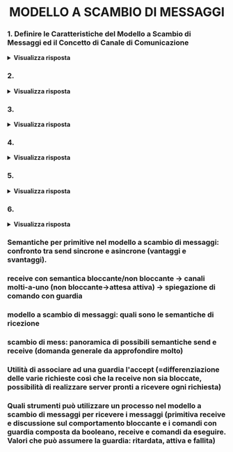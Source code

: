 
<h1 align="center">MODELLO A SCAMBIO DI MESSAGGI</h1>

### 1. Definire le Caratteristiche del Modello a Scambio di Messaggi ed il Concetto di Canale di Comunicazione

<details>
  <summary><b>Visualizza risposta</b></summary>
  
  Nel modello a scambio di messaggi:
  - ogni processo può accedere esclusivamente alle <ins>risorse allocate nella propria memoria locale/privata</ins>;
  - ogni risorsa del sistema è accessibile direttamente ad un solo processo (<ins>gestore</ins>);
  - se una risorsa è necessaria a più processi, ciascuno di questi (client) dovrà <ins>delegare l'unico processo in grado di operarvi</ins> (server/gestore), il quale restituirà successivamente i risultati;
  - il meccanismo di base per qualunque tipo di interazione fra i processi è lo <ins>scambio di messaggi</ins>.
  
  **Canale di Comunicazione**: collegamento logico mediante il quale 2 o più processi comunicano. L'astrazione del canale è realizzata dal kernel come meccanismo primitivo per lo scambio di informazioni, mentre è compito dei linguaggi di programmazione offrire gli strumenti linguistici di alto livello per istanziarli ed utilizzarli.<br/>
  Caratteristiche:
  1. <ins>direzione del flusso dei dati</ins> che il canale può trasferire (*monodirezionale* o *bidirezionale*);
  2. <ins>designazione</ins> dei processi <ins>mittente e destinatario</ins>:
	  - *link* = uno-a-uno (canale simmetrico);
	  - *port* = molti-a-uno (canale asimmetrico);
	  - *mailbox* = molti-a-molti (canale asimmetrico);
  4. <ins>tipo di sincronizzazione</ins> fra i processi comunicanti (comunicazione *asincrona*, *sincrona* o con *sincronizzazione estesa*).
</details>

### 2. 

<details>
  <summary><b>Visualizza risposta</b></summary>
  
  
</details>

### 3. 

<details>
  <summary><b>Visualizza risposta</b></summary>
  
  
</details>

### 4. 

<details>
  <summary><b>Visualizza risposta</b></summary>
  
  
</details>

### 5. 

<details>
  <summary><b>Visualizza risposta</b></summary>
  
  
</details>

### 6. 

<details>
  <summary><b>Visualizza risposta</b></summary>
  
  
</details>

### Semantiche per primitive nel modello a scambio di messaggi: confronto tra send sincrone e asincrone (vantaggi e svantaggi).

### receive con semantica bloccante/non bloccante -> canali molti-a-uno (non bloccante->attesa attiva) -> spiegazione di comando con guardia

### modello a scambio di messaggi: quali sono le semantiche di ricezione

### scambio di mess: panoramica di possibili semantiche send e receive (domanda generale da approfondire molto)

### Utilità di associare ad una guardia l'accept (=differenziazione delle varie richieste così che la receive non sia bloccate, possibilità di realizzare server pronti a ricevere ogni richiesta) 

### Quali strumenti può utilizzare un processo nel modello a scambio di messaggi per ricevere i messaggi (primitiva receive e discussione sul comportamento bloccante e i comandi con guardia composta da booleano, receive e comandi da eseguire. Valori che può assumere la guardia: ritardata, attiva e fallita)
